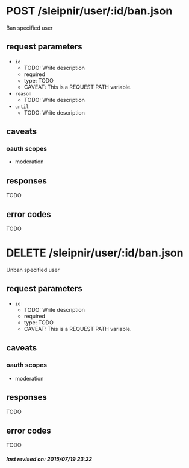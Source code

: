 # POST /sleipnir/user/:id/ban.json

Ban specified user

## request parameters

- `id`
  - TODO: Write description
  - required
  - type: TODO
  - CAVEAT: This is a REQUEST PATH variable.
- `reason`
  - TODO: Write description
- `until`
  - TODO: Write description

## caveats

### oauth scopes

- moderation

## responses

TODO

## error codes

TODO

# DELETE /sleipnir/user/:id/ban.json

Unban specified user

## request parameters

- `id`
  - TODO: Write description
  - required
  - type: TODO
  - CAVEAT: This is a REQUEST PATH variable.

## caveats

### oauth scopes

- moderation

## responses

TODO

## error codes

TODO

##### last revised on: 2015/07/19 23:22
